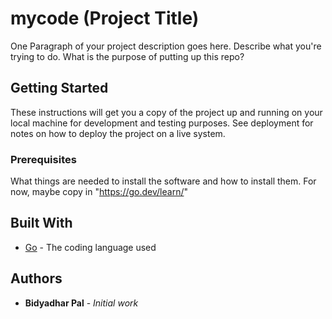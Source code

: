 # mycode (Project Title)

One Paragraph of your project description goes here. Describe what you're trying to do.
What is the purpose of putting up this repo?

## Getting Started

These instructions will get you a copy of the project up and running on your local machine
for development and testing purposes. See deployment for notes on how to deploy the project
on a live system.

### Prerequisites

What things are needed to install the software and how to install them. For now, maybe copy in
"https://go.dev/learn/"

## Built With

* [Go](https://go.dev/) - The coding language used

## Authors

* **Bidyadhar Pal** - *Initial work*

